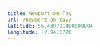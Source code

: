```yaml
---
title: Newport-on-Tay
url: /newport-on-tay/
latitude: 56.439701400000004
longitude: -2.9416726
---
```


